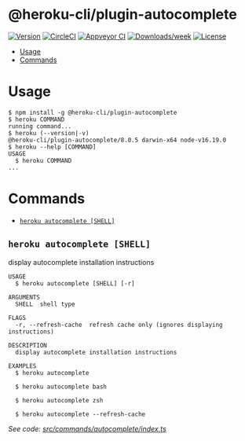 @heroku-cli/plugin-autocomplete
===============================



[![Version](https://img.shields.io/npm/v/@heroku-cli/plugin-autocomplete.svg)](https://npmjs.org/package/@heroku-cli/plugin-autocomplete)
[![CircleCI](https://circleci.com/gh/heroku/heroku-cli-autocomplete/tree/master.svg?style=shield)](https://circleci.com/gh/heroku/heroku-cli-autocomplete/tree/master)
[![Appveyor CI](https://ci.appveyor.com/api/projects/status/github/heroku/heroku-cli-autocomplete?branch=master&svg=true)](https://ci.appveyor.com/project/heroku/heroku-cli-autocomplete/branch/master)
[![Downloads/week](https://img.shields.io/npm/dw/@heroku-cli/plugin-autocomplete.svg)](https://npmjs.org/package/@heroku-cli/plugin-autocomplete)
[![License](https://img.shields.io/npm/l/@heroku-cli/plugin-autocomplete.svg)](https://github.com/heroku/heroku-cli-autocomplete/blob/master/package.json)

<!-- toc -->
* [Usage](#usage)
* [Commands](#commands)
<!-- tocstop -->
# Usage
<!-- usage -->
```sh-session
$ npm install -g @heroku-cli/plugin-autocomplete
$ heroku COMMAND
running command...
$ heroku (--version|-v)
@heroku-cli/plugin-autocomplete/8.0.5 darwin-x64 node-v16.19.0
$ heroku --help [COMMAND]
USAGE
  $ heroku COMMAND
...
```
<!-- usagestop -->
# Commands
<!-- commands -->
* [`heroku autocomplete [SHELL]`](#heroku-autocomplete-shell)

## `heroku autocomplete [SHELL]`

display autocomplete installation instructions

```
USAGE
  $ heroku autocomplete [SHELL] [-r]

ARGUMENTS
  SHELL  shell type

FLAGS
  -r, --refresh-cache  refresh cache only (ignores displaying instructions)

DESCRIPTION
  display autocomplete installation instructions

EXAMPLES
  $ heroku autocomplete

  $ heroku autocomplete bash

  $ heroku autocomplete zsh

  $ heroku autocomplete --refresh-cache
```

_See code: [src/commands/autocomplete/index.ts](https://github.com/heroku/cli/blob/v8.0.5/packages/autocomplete/src/commands/autocomplete/index.ts)_
<!-- commandsstop -->
